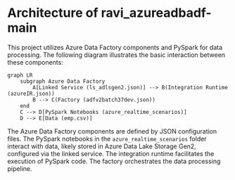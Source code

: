 # Architecture of ravi_azureadbadf-main

This project utilizes Azure Data Factory components and PySpark for data processing.  The following diagram illustrates the basic interaction between these components:

```mermaid
graph LR
    subgraph Azure Data Factory
        A[Linked Service (ls_adlsgen2.json)] --> B(Integration Runtime (azureIR.json))
        B --> C(Factory (adfv2batch37dev.json))
    end
    C --> D[PySpark Notebooks (azure_realtime_scenarios)]
    D --> E[Data (emp.csv)]
```

The Azure Data Factory components are defined by JSON configuration files.  The PySpark notebooks in the `azure_realtime_scenarios` folder interact with data, likely stored in Azure Data Lake Storage Gen2, configured via the linked service.  The integration runtime facilitates the execution of PySpark code. The factory orchestrates the data processing pipeline.